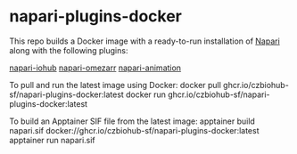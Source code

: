 # napari-plugins-docker
This repo builds a Docker image with a ready-to-run installation of [Napari](https://github.com/napari/napari) along with the following plugins:

[napari-iohub](https://github.com/czbiohub-sf/napari-iohub)
[napari-omezarr](https://github.com/ome/napari-ome-zarr)
[napari-animation](https://github.com/napari/napari-animation)

To pull and run the latest image using Docker: 
docker pull ghcr.io/czbiohub-sf/napari-plugins-docker:latest
docker run ghcr.io/czbiohub-sf/napari-plugins-docker:latest

To build an Apptainer SIF file from the latest image:
apptainer build napari.sif docker://ghcr.io/czbiohub-sf/napari-plugins-docker:latest
apptainer run napari.sif
